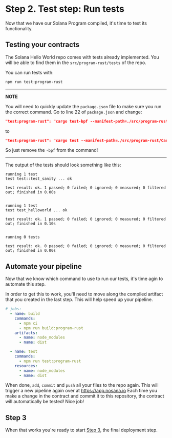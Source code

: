 # Step 2. Test step: Run tests

Now that we have our Solana Program compiled, it's time to test its functionality.

## Testing your contracts

The Solana Hello World repo comes with tests already implemented.
You will be able to find them in the `src/program-rust/tests` of the repo.

You can run tests with:

```bash
npm run test:program-rust
```

---

**NOTE**

You will need to quickly update the `package.json` file to make sure you run the correct command.
Go to line 22 of `package.json` and change:

```json
"test:program-rust": "cargo test-bpf --manifest-path=./src/program-rust/Cargo.toml",
```

to

```json
"test:program-rust": "cargo test --manifest-path=./src/program-rust/Cargo.toml",
```

So just remove the `-bpf` from the command!

---

The output of the tests should look something like this:

```text
running 1 test
test test::test_sanity ... ok

test result: ok. 1 passed; 0 failed; 0 ignored; 0 measured; 0 filtered out; finished in 0.00s


running 1 test
test test_helloworld ... ok

test result: ok. 1 passed; 0 failed; 0 ignored; 0 measured; 0 filtered out; finished in 0.10s


running 0 tests

test result: ok. 0 passed; 0 failed; 0 ignored; 0 measured; 0 filtered out; finished in 0.00s
```

## Automate your pipeline

Now that we know which command to use to run our tests, it's time agin to automate this step.

In order to get this to work, you'll need to move along the compiled artifact that you created in the last step. This will help speed up your pipeline.

```yaml
# jobs:
  - name: build
    commands:
      - npm ci
      - npm run build:program-rust
    artifacts:
      - name: node_modules
      - name: dist

  - name: test
    commands:
      - npm run test:program-rust
    resources:
      - name: node_modules
      - name: dist
```

When done, `add`, `commit` and `push` all your files to the repo again.
This will trigger a new pipeline again over at <https://app.nosana.io>
Each time you make a change in the contract and commit it to this repository, the contract will automatically be tested!
Nice job!

## Step 3

When that works you're ready to start [Step 3](./Step-3.md), the final deployment step.
